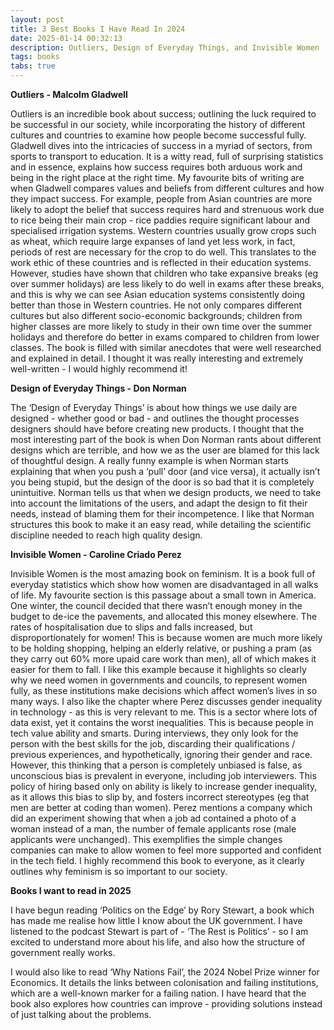```yaml
---
layout: post
title: 3 Best Books I Have Read In 2024
date: 2025-01-14 00:32:13
description: Outliers, Design of Everyday Things, and Invisible Women
tags: books
tabs: true
---
```


**Outliers - Malcolm Gladwell**

Outliers is an incredible book about success; outlining the luck required to be successful in our society, while incorporating
the history of different cultures and countries to examine how people become successful fully. Gladwell dives into the
intricacies of success in a myriad of sectors, from sports to transport to education. It is a witty read, full of surprising
statistics and in essence, explains how success requires both arduous work and being in the right place at the right time. My
favourite bits of writing are when Gladwell compares values and beliefs from different cultures and how they impact success. 
For example, people from Asian countries are more likely to adopt the belief that success requires hard and strenuous work due 
to rice being their main crop - rice paddies require significant labour and specialised irrigation systems. Western countries 
usually grow crops such as wheat, which require large expanses of land yet less work, in fact, periods of rest are necessary for 
the crop to do well. This translates to the work ethic of these countries and is reflected in their education systems. However, 
studies have shown that children who take expansive breaks (eg over summer holidays) are less likely to do well in exams after 
these breaks, and this is why we can see Asian education systems consistently doing better than those in Western countries. He 
not only compares different cultures but also different socio-economic backgrounds; children from higher classes are more likely 
to study in their own time over the summer holidays and therefore do better in exams compared to children from lower classes. 
The book is filled with similar anecdotes that were well researched and explained in detail. I thought it was really interesting 
and extremely well-written - I would highly recommend it!

**Design of Everyday Things - Don Norman**

The ‘Design of Everyday Things’ is about how things we use daily are designed - whether good or bad - and outlines the thought 
processes designers should have before creating new products. I thought that the most interesting part of the book is when Don 
Norman rants about different designs which are terrible, and how we as the user are blamed for this lack of thoughtful design. 
A really funny example is when Norman starts explaining that when you push a ‘pull’ door (and vice versa), it actually isn’t you 
being stupid, but the design of the door is so bad that it is completely unintuitive. Norman tells us that when we design 
products, we need to take into account the limitations of the users, and adapt the design to fit their needs, instead of blaming 
them for their incompetence. I like that Norman structures this book to make it an easy read, while detailing the scientific 
discipline needed to reach high quality design.

**Invisible Women - Caroline Criado Perez**

Invisible Women is the most amazing book on feminism. It is a book full of everyday statistics which show how women are
disadvantaged in all walks of life. My favourite section is this passage about a small town in America. One winter, the council
decided that there wasn’t enough money in the budget to de-ice the pavements, and allocated this money elsewhere. The rates of
hospitalisation due to slips and falls increased, but disproportionately for women! This is because women are much more likely 
to be holding shopping, helping an elderly relative, or pushing a pram (as they carry out 60% more upaid care work than men), all 
of which makes it easier for them to fall. I like this example because it highlights so clearly why we need women in governments 
and councils, to represent women fully, as these institutions make decisions which affect women’s lives in so many ways. I also 
like the chapter where Perez discusses gender inequality in technology - as this is very relevant to me. This is a sector where 
lots of data exist, yet it contains the worst inequalities. This is because people in tech value ability and smarts. During 
interviews, they only look for the person with the best skills for the job, discarding their qualifications / previous 
experiences, and hypothetically, ignoring their gender and race. However, this thinking that a person is completely unbiased is 
false, as unconscious bias is prevalent in everyone, including job interviewers. This policy of hiring based only on ability is 
likely to increase gender inequality, as it allows this bias to slip by, and fosters incorrect stereotypes (eg that men are 
better at coding than women). Perez mentions a company which did an experiment showing that when a job ad contained a photo of a 
woman instead of a man, the number of female applicants rose (male applicants were unchanged). This exemplifies the simple 
changes companies can make to allow women to feel more supported and confident in the tech field. I highly recommend this book 
to everyone, as it clearly outlines why feminism is so important to our society. 

**Books I want to read in 2025**

I have begun reading ‘Politics on the Edge’ by Rory Stewart, a book which has made me realise how little I know about the UK 
government. I have listened to the podcast Stewart is part of - ‘The Rest is Politics’ - so I am excited to understand more 
about his life, and also how the structure of government really works.

I would also like to read ‘Why Nations Fail’, the 2024 Nobel Prize winner for Economics. It details the links between 
colonisation and failing institutions, which are a well-known marker for a failing nation. I have heard that the book also 
explores how countries can improve - providing solutions instead of just talking about the problems.
